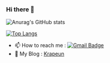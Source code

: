 ### Hi there 👋


![Anurag's GitHub stats](https://github-readme-stats.vercel.app/api?username=krapeun&show_icons=true&theme=onedark)



<!--
**krapeun/krapeun** is a ✨ _special_ ✨ repository because its `README.md` (this file) appears on your GitHub profile.

Here are some ideas to get you started:

- 🔭 I’m currently working on ...
- 🌱 I’m currently learning ...
- 👯 I’m looking to collaborate on ...
- 🤔 I’m looking for help with ...
- 💬 Ask me about ...
- 📫 How to reach me: ...
- 😄 Pronouns: ...
- ⚡ Fun fact: ...
-->


  [![Top Langs](https://github-readme-stats.vercel.app/api/top-langs/?username=krapeun&layout=compact&theme=dracula)](https://github.com/anuraghazra/github-readme-stats)
  
+ 📫 How to reach me : [![Gmail Badge](https://img.shields.io/badge/Gmail-d14836?style=flat-square&logo=Gmail&logoColor=white&link=mailto:qkrwldms1127@gmail.com)](mailto:qkrwldms1127@gmail.com)
+ 💬 My Blog : [Krapeun](https://krapeun.tistory.com)
